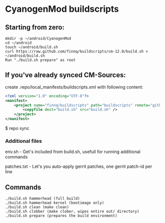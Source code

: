 CyanogenMod buildscripts
========================

Starting from zero:
---------
    mkdir -p ~/android/CyanogenMod
    cd ~/android
    touch ~/android/build.sh
    curl https://raw.github.com/finnq/buildscripts/cm-12.0/build.sh > ~/android/build.sh
    Run "./build.sh prepare" as root

If you've already synced CM-Sources:
----------
create .repo/local_manifests/buildscripts.xml with following content:
```xml
<?xml version="1.0" encoding="UTF-8"?>
<manifest>
    <project name="finnq/buildscripts" path="buildscripts" remote="github">
        <copyfile dest="build.sh" src="build.sh" />
    </project>
</manifest>
```
$ repo sync

### Additional files
env.sh - Get's included from build.sh, usefull for running additional commands

patches.txt - Let's you auto-apply gerrit patches, one gerrit patch-id per line

Commands
--------

    ./build.sh hammerhead (full build)
    ./build.sh hammerhead kernel (bootimage only)
    ./build.sh clean (make clean)
    ./build.sh clobber (make clober, wipes entire out/ directory)
    ./build.sh prepare (prepares the build environment)


